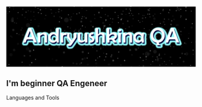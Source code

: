 ![Headers](https://github.com/starling92216/starling92216/blob/main/assets/Starling%20Comics.jpg)

## I'm beginner QA Engeneer

Languages and Tools